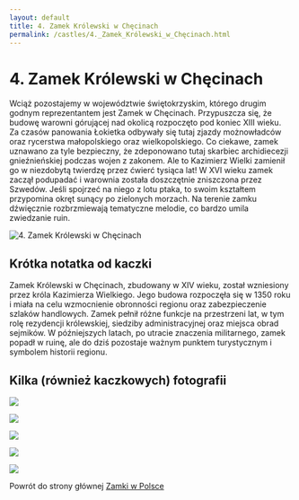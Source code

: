 ```yaml
---
layout: default
title: 4. Zamek Królewski w Chęcinach
permalink: /castles/4._Zamek_Królewski_w_Chęcinach.html
---
```


# 4. Zamek Królewski w Chęcinach

Wciąż pozostajemy w województwie świętokrzyskim, którego drugim godnym reprezentantem jest Zamek w Chęcinach. Przypuszcza się, że budowę warowni górującej nad okolicą rozpoczęto pod koniec XIII wieku. Za czasów panowania Łokietka odbywały się tutaj zjazdy możnowładców oraz rycerstwa małopolskiego oraz wielkopolskiego. Co ciekawe, zamek uznawano za tyle bezpieczny, że zdeponowano tutaj skarbiec archidiecezji gnieźnieńskiej podczas wojen z zakonem. Ale to Kazimierz Wielki zamienił go w niezdobytą twierdzę przez ćwierć tysiąca lat! W XVI wieku zamek zaczął podupadać i warownia została doszczętnie zniszczona przez Szwedów. Jeśli spojrzeć na niego z lotu ptaka, to swoim kształtem przypomina okręt sunący po zielonych morzach. Na terenie zamku dźwięcznie rozbrzmiewają tematyczne melodie, co bardzo umila zwiedzanie ruin.

![4. Zamek Królewski w Chęcinach](https://hasajacezajace.com/wp-content/uploads/2022/08/zamek-checiny-1.jpg)

## Krótka notatka od kaczki

Zamek Królewski w Chęcinach, zbudowany w XIV wieku, został wzniesiony przez króla Kazimierza Wielkiego. Jego budowa rozpoczęła się w 1350 roku i miała na celu wzmocnienie obronności regionu oraz zabezpieczenie szlaków handlowych. Zamek pełnił różne funkcje na przestrzeni lat, w tym rolę rezydencji królewskiej, siedziby administracyjnej oraz miejsca obrad sejmików. W późniejszych latach, po utracie znaczenia militarnego, zamek popadł w ruinę, ale do dziś pozostaje ważnym punktem turystycznym i symbolem historii regionu.

## Kilka (również kaczkowych) fotografii

![](https://i.pinimg.com/originals/29/0e/65/290e656abe6d4febb0b7b9bb3633884f.jpg)

![](https://polandonair.com/wp-content/uploads/2023/08/Zamek-Checiny-1024x683.jpg)

![](https://i.ytimg.com/vi/s39MI4AtFxs/maxresdefault.jpg)

![](http://gory-swietokrzyskie.eu/wp-content/uploads/2015/12/2015-06-11-zamek-krolewski-w-Checinach-z-lotu-ptaka-800x445.jpg)

![](https://kadrynaluzie.pl/wp-content/uploads/2021/03/zamek-2048-logo-1024x683.jpg)

Powrót do strony głównej [Zamki w Polsce](../index.md)

